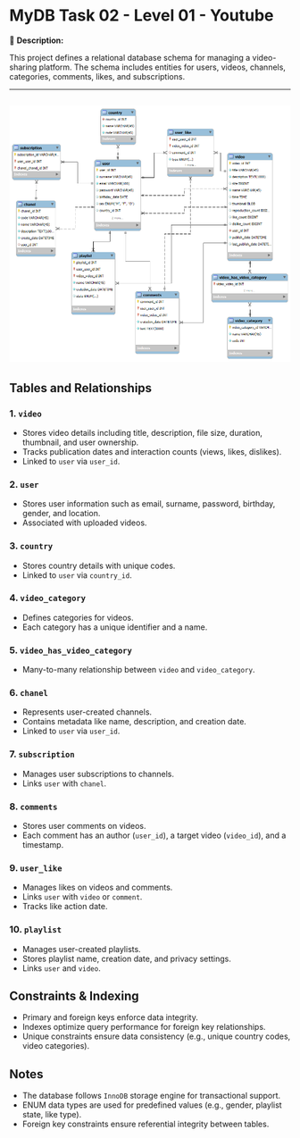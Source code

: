 # MyDB Task 02 - Level 01 - Youtube

📍 **Description:**  

This project defines a relational database schema for managing a video-sharing platform. The schema includes entities for users, videos, channels, categories, comments, likes, and subscriptions.

---
![Alt Text](Task_02_level_01.png)
---

## Tables and Relationships

### 1. `video`
- Stores video details including title, description, file size, duration, thumbnail, and user ownership.
- Tracks publication dates and interaction counts (views, likes, dislikes).
- Linked to `user` via `user_id`.

### 2. `user`
- Stores user information such as email, surname, password, birthday, gender, and location.
- Associated with uploaded videos.

### 3. `country`
- Stores country details with unique codes.
- Linked to `user` via `country_id`.

### 4. `video_category`
- Defines categories for videos.
- Each category has a unique identifier and a name.

### 5. `video_has_video_category`
- Many-to-many relationship between `video` and `video_category`.

### 6. `chanel`
- Represents user-created channels.
- Contains metadata like name, description, and creation date.
- Linked to `user` via `user_id`.

### 7. `subscription`
- Manages user subscriptions to channels.
- Links `user` with `chanel`.

### 8. `comments`
- Stores user comments on videos.
- Each comment has an author (`user_id`), a target video (`video_id`), and a timestamp.

### 9. `user_like`
- Manages likes on videos and comments.
- Links `user` with `video` or `comment`.
- Tracks like action date.

### 10. `playlist`
- Manages user-created playlists.
- Stores playlist name, creation date, and privacy settings.
- Links `user` and `video`.

## Constraints & Indexing
- Primary and foreign keys enforce data integrity.
- Indexes optimize query performance for foreign key relationships.
- Unique constraints ensure data consistency (e.g., unique country codes, video categories).

## Notes
- The database follows `InnoDB` storage engine for transactional support.
- ENUM data types are used for predefined values (e.g., gender, playlist state, like type).
- Foreign key constraints ensure referential integrity between tables.

